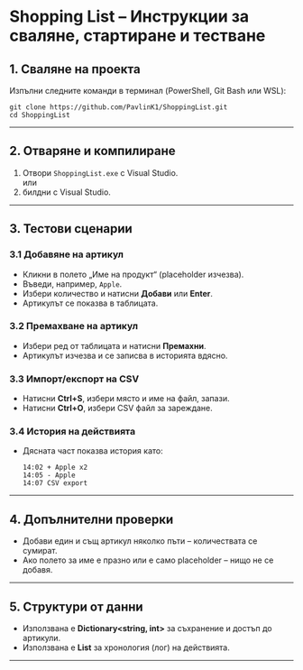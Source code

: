 # Shopping List – Инструкции за сваляне, стартиране и тестване

## 1. Сваляне на проекта

Изпълни следните команди в терминал (PowerShell, Git Bash или WSL):

```
git clone https://github.com/PavlinK1/ShoppingList.git
cd ShoppingList
```

---

## 2. Отваряне и компилиране

1. Отвори `ShoppingList.exe` с Visual Studio.
</br>или
2. билдни с Visual Studio.


---

## 3. Тестови сценарии

### 3.1 Добавяне на артикул
- Кликни в полето „Име на продукт“ (placeholder изчезва).  
- Въведи, например, `Apple`.  
- Избери количество и натисни **Добави** или **Enter**.  
- Артикулът се показва в таблицата.

### 3.2 Премахване на артикул
- Избери ред от таблицата и натисни **Премахни**.  
- Артикулът изчезва и се записва в историята вдясно.

### 3.3 Импорт/експорт на CSV
- Натисни **Ctrl+S**, избери място и име на файл, запази.  
- Натисни **Ctrl+O**, избери CSV файл за зареждане.  

### 3.4 История на действията
- Дясната част показва история като:
  ```
  14:02 + Apple x2
  14:05 - Apple
  14:07 CSV export
  ```

---

## 4. Допълнителни проверки

- Добави един и същ артикул няколко пъти – количествата се сумират.  
- Ако полето за име е празно или е само placeholder – нищо не се добавя.  

---

## 5. Структури от данни

- Използвана е **Dictionary<string, int>** за съхранение и достъп до артикули.  
- Използвана е **List<string>** за хронология (лог) на действията.

---
